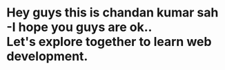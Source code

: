 # Hey guys this is chandan kumar sah <br>-I hope you guys are ok..<br> Let's explore together to learn web development.
